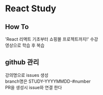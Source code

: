 # React Study
## How To
'React 리액트 기초부터 쇼핑몰 프로젝트까지!' 수강\
영상으로 학습 후 복습

## github 관리
강의명으로 issues 생성\
branch명은 STUDY-YYYYMMDD-#number\
PR을 생성시 issue와 연결 한다
